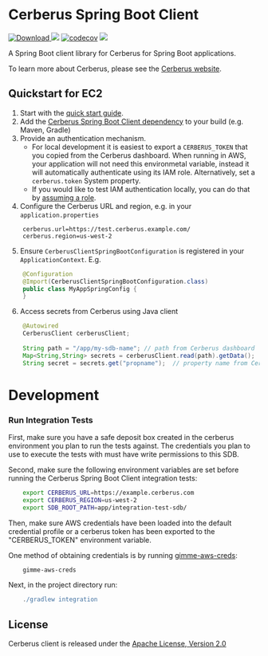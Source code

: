 # Cerberus Spring Boot Client

[ ![Download](https://api.bintray.com/packages/nike/maven/cerberus-spring-boot-client/images/download.svg) ](https://bintray.com/nike/maven/cerberus-spring-boot-client/_latestVersion)
[![][travis img]][travis]
[![codecov](https://codecov.io/gh/Nike-Inc/cerberus-spring-boot-client/branch/master/graph/badge.svg)](https://codecov.io/gh/Nike-Inc/cerberus-spring-boot-client)
[![][license img]][license]

A Spring Boot client library for Cerberus for Spring Boot applications.

To learn more about Cerberus, please see the [Cerberus website](http://engineering.nike.com/cerberus/).

## Quickstart for EC2

1. Start with the [quick start guide](http://engineering.nike.com/cerberus/docs/user-guide/quick-start).
2. Add the [Cerberus Spring Boot Client dependency](https://bintray.com/nike/maven/cerberus-spring-boot-client) to your build (e.g. Maven, Gradle)
3. Provide an authentication mechanism.
   - For local development it is easiest to export a `CERBERUS_TOKEN` that you copied from the Cerberus dashboard.
     When running in AWS, your application will not need this environmetal variable, instead it will automatically 
     authenticate using its IAM role. Alternatively, set a `cerberus.token` System property.
   - If you would like to test IAM authentication locally, you can do that by [assuming a role](http://docs.aws.amazon.com/cli/latest/userguide/cli-roles.html).
4. Configure the Cerberus URL and region, e.g. in your `application.properties`
```
    cerberus.url=https://test.cerberus.example.com/
    cerberus.region=us-west-2
```
5. Ensure `CerberusClientSpringBootConfiguration` is registered in your `ApplicationContext`. E.g.
```java
    @Configuration
    @Import(CerberusClientSpringBootConfiguration.class)
    public class MyAppSpringConfig {
    }
```
6. Access secrets from Cerberus using Java client
``` java
    @Autowired
    CerberusClient cerberusClient;
    
    String path = "/app/my-sdb-name"; // path from Cerberus dashboard
    Map<String,String> secrets = cerberusClient.read(path).getData();
    String secret = secrets.get("propname");  // property name from Cerberus dashboard
```

# Development

### Run Integration Tests
First, make sure you have a safe deposit box created in the cerberus environment you plan to run the tests against.
The credentials you plan to use to execute the tests with must have write permissions to this SDB. 

Second, make sure the following environment variables are set before running the Cerberus Spring Boot Client integration tests:

``` bash
    export CERBERUS_URL=https://example.cerberus.com
    export CERBERUS_REGION=us-west-2
    export SDB_ROOT_PATH=app/integration-test-sdb/
```

Then, make sure AWS credentials have been loaded into the default credential profile or a cerberus token has been exported
to the "CERBERUS_TOKEN" environment variable. 

One method of obtaining credentials is by running [gimme-aws-creds](https://github.com/Nike-Inc/gimme-aws-creds):

```bash
    gimme-aws-creds
```

Next, in the project directory run:
```gradle
    ./gradlew integration
```

<a name="license"></a>
## License

Cerberus client is released under the [Apache License, Version 2.0](http://www.apache.org/licenses/LICENSE-2.0)

[travis]:https://travis-ci.org/Nike-Inc/cerberus-spring-boot-client
[travis img]:https://api.travis-ci.org/Nike-Inc/cerberus-spring-boot-client.svg?branch=master

[license]:LICENSE.txt
[license img]:https://img.shields.io/badge/License-Apache%202-blue.svg
